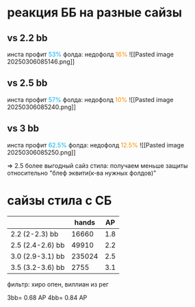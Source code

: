 # реакция ББ на разные сайзы
## vs 2.2 bb
инста профит<span style="color:rgb(0, 176, 240)"> 53%</span> фолда: недофолд <span style="color:rgb(255, 140, 0)">16%</span>
![[Pasted image 20250306085146.png]]
## vs 2.5 bb
инста профит <span style="color:rgb(0, 176, 240)">57%</span> фолда:  недофолд <span style="color:rgb(255, 140, 0)">10%</span>
![[Pasted image 20250306085240.png]]
## vs 3 bb
инста профит <span style="color:rgb(0, 176, 240)">62.5%</span> фолда: недофолд <span style="color:rgb(255, 140, 0)">12.5%</span>
![[Pasted image 20250306085250.png]]

=> 2.5 более выгодный сайз стила:
	получаем меньше защиты относительно "блеф эквити(к-ва нужных фолдов)"

# сайзы стила с СБ

|                  | hands  | AP  |
| ---------------- | ------ | --- |
| 2.2 (2-2.3) bb   | 16660  | 1.8 |
| 2.5 (2.4-2.6) bb | 49910  | 2.2 |
| 3.0 (2.9-3.1) bb | 235024 | 2.5 |
| 3.5 (3.2-3.6) bb | 2755   | 3.1 |
фильтр: хиро опен, виллиан из рег

3bb= 0.68 AP
4bb= 0.84 AP